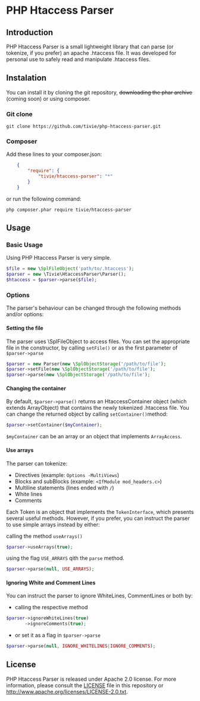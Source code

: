 PHP Htaccess Parser
===================

## Introduction
PHP Htaccess Parser is a small lightweight library that can parse (or tokenize, if you prefer) an apache .htaccess
file. It was developed for personal use to safely read and manipulate .htaccess files.


## Instalation
You can install it by cloning the git repository, ~~downloading the phar archive~~ (coming soon) or using composer.

### Git clone

    git clone https://github.com/tivie/php-htaccess-parser.git

### Composer
Add these lines to your composer.json:
```json
    {
        "require": {
            "tivie/htaccess-parser": "*"
        }
    }
```
or run the following command:

    php composer.phar require tivie/htaccess-parser


## Usage

### Basic Usage
Using PHP Htaccess Parser is very simple.

```php
$file = new \SplFileObject('path/to/.htaccess');
$parser = new \Tivie\HtaccessParser\Parser();
$htaccess = $parser->parse($file);
```

### Options
The parser's behaviour can be changed through the following methods and/or options:

#### Setting the file
The parser uses \SplFileObject to access files. You can set the appropriate file in the constructor, by calling
`setFile()` or as the first parameter of `$parser->parse`

```php
$parser = new Parser(new \SplObjectStorage('/path/to/file');
$parser->setFile(new \SplObjectStorage('/path/to/file');
$parser->parse(new \SplObjectStorage('/path/to/file');
```

#### Changing the container
By default, `$parser->parse()` returns an HtaccessContainer object (which extends ArrayObject) that contains the
newly tokenized .htaccess file. You can change the returned object by calling `setContainer()`method:

```php
$parser->setContainer($myContainer);
```

`$myContainer` can be an array or an object that implements `ArrayAccess`.


#### Use arrays
The parser can tokenize:

 - Directives (example: `Options -MultiViews`)
 - Blocks and subBlocks (example: `<IfModule mod_headers.c>`)
 - Multiline statements (lines ended with `/`)
 - White lines
 - Comments

Each Token is an object that implements the `TokenInterface`, which presents several useful methods. However, if you
prefer, you can instruct the parser to use simple arrays instead by either:

calling the method `useArrays()`

```php
$parser->useArrays(true);
```

using the flag `USE_ARRAYS` qith the `parse` method.

```php
$parser->parse(null, USE_ARRAYS);
```

#### Ignoring White and Comment Lines
You can instruct the parser to ignore WhiteLines, CommentLines or both by:

 - calling the respective method

```php
$parser->ignoreWhiteLines(true)
       ->ignoreComments(true);
```

 - or set it as a flag in `$parser->parse`

```php
$parser->parse(null, IGNORE_WHITELINES|IGNORE_COMMENTS);
```

## License
PHP Htaccess Parser is released under Apache 2.0 license. For more information, please consult the
[LICENSE](https://github.com/tivie/php-htaccess-parser/blob/master/LICENSE) file in this repository or
http://www.apache.org/licenses/LICENSE-2.0.txt.
